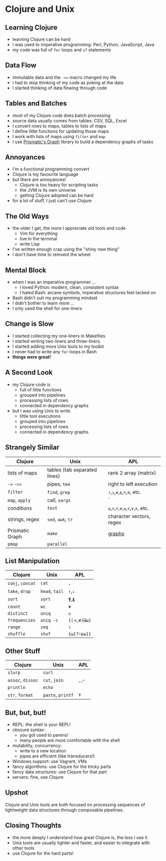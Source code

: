 # Clojure and Unix

## Learning Clojure

- learning Clojure can be hard
- I was used to imperative programming: Perl, Python, JavaScript, Java
- my code was full of `for` loops and `if` statements

## Data Flow

- immutable data and the `->>` macro changed my life
- I had to stop thinking of my code as poking at the data
- I started thinking of data flowing through code

## Tables and Batches

- most of my Clojure code does batch processing
- source data usually comes from tables: CSV, SQL, Excel
- I convert rows to maps, tables to lists of maps
- I define little functions for updating those maps
- I work with lists of maps using `filter` and `map`
- I use [Prismatic's Graph](https://github.com/prismatic/plumbing) library to build a dependency graphs of tasks

## Annoyances

- I'm a functional programming convert
- Clojure is my favourite language
- but there are annoyances!
    - Clojure is too heavy for scripting tasks
    - the JVM is its own universe
    - getting Clojure adopted can be hard
- for a lot of stuff, I just can't use Clojure

## The Old Ways

- the older I get, the more I appreciate old tools and code
    - Vim for everything
    - live in the terminal
    - write Lisp
- I've written enough crap using the "shiny new thing"
- I don't have time to reinvent the wheel

## Mental Block

- when I was an imperative programmer ...
    - I loved Python: modern, clean, consistent syntax
    - I hated Bash: arcane symbols, imperative structures feel tacked on
- Bash didn't suit my programming mindset
- I didn't bother to learn more ...
- I only used the shell for one-liners

## Change is Slow

- I started collecting my one-liners in Makefiles
- I started writing two-liners and three-liners
- I started adding more Unix tools to my toolkit
- I never had to write any `for` loops in Bash
- **things were great!**

## A Second Look

- my Clojure code is
    - full of little functions
    - grouped into pipelines
    - processing lists of rows
    - connected in dependency graphs
- but I was using Unix to write
    - little tool executions
    - grouped into pipelines
    - processing lists of rows
    - connected in dependency graphs

## Strangely Similar

Clojure         | Unix | APL
----------------|------|-----
lists of maps   | tables (tab separated lines) | rank 2 array (matrix)
`->` `->>`      | pipes, `tee` | right to left execution
`filter`        | `find`, `grep` | `⍳`,`⍸`,`∊`,`⍷`,`=`,`≡`, etc.
`map`, `apply`  | call, `xargs` | `¨`
conditions      | `test` | `≥`,`>`,`=`,`≠`,`≤`,`<`,`∨`,`∧`, etc.
strings, regex  | `sed`, `awk`, `tr` | character vectors, regex
Prismatic Graph | `make` | [graphs](https://dfns.dyalog.com/s_Graphs.htm)
`pmap`          | `parallel` | 

## List Manipulation

Clojure          | Unix | APL
-----------------|------|-----
`conj`, `concat` | `cat` |  `,`
`take`, `drop`   | `head`, `tail` | `↑`,`↓`
`sort`           | `sort` | `⍒`,`⍋`
`count`          | `wc` | `≢`
`distinct`       | `uniq` | `∪`
`frequencies`    | `uniq -c` | `{(⊣,≢)⌸⍵}`
`range`          | `seq` | `⍳`
`shuffle`        | `shuf` | `{⍵[?⍨⍴⍵]}`

## Other Stuff

Clojure           | Unix | APL
------------------|------|----
`slurp`           | `curl` | 
`assoc`, `dissoc` | `cut`, `join` | `,`,`~`
`println`         | `echo` | 
`str`, `format`   | `paste`, `printf` | `⍕` 

## But, but, but!

- REPL: the shell is your REPL!
- obscure syntax:
    - you got used to parens!
    - many people are more comfortable with the shell
- mutability, concurrency:
    - write to a new location
    - pipes are efficient (like transducers!)
- Windows support: use Vagrant, VMs
- fancy algorithms: use Clojure for the tricky parts
- fancy data structures: use Clojure for that part
- servers: fine, use Clojure

## Upshot

Clojure and Unix tools are both focused on processing sequences of lightweight data structures through composable pipelines.

## Closing Thoughts

- the more deeply I understand how great Clojure is, the less I use it
- Unix tools are usually lighter and faster, and easier to integrate with other tools
- use Clojure for the hard parts!

